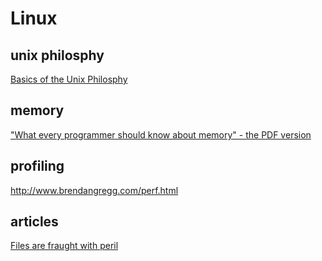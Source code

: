 # Linux

## unix philosphy

[Basics of the Unix Philosphy](https://homepage.cs.uri.edu/~thenry/resources/unix_art/ch01s06.html)

## memory

["What every programmer should know about memory" - the PDF version](https://lwn.net/Articles/259710/)

## profiling

<http://www.brendangregg.com/perf.html>

## articles

[Files are fraught with peril](https://danluu.com/deconstruct-files/)
